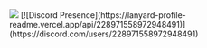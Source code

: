 <img src="https://komarev.com/ghpvc/?username=illegalculture&color=#131313"/>
[![Discord Presence](https://lanyard-profile-readme.vercel.app/api/228971558972948491)](https://discord.com/users/228971558972948491)
